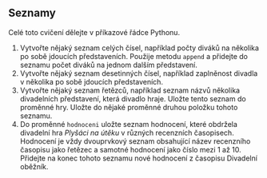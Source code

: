 ## Seznamy  

Celé toto cvičení dělejte v příkazové řádce Pythonu.

  1. Vytvořte nějaký seznam celých čísel, například počty diváků na několika po sobě jdoucích představeních. Použije metodu `append` a přidejte do seznamu počet diváků na jednom dalším představení.
  2. Vytvořte nějaký seznam desetinných čísel, například zaplněnost divadla v několika po sobě jdoucích představeních.
  3. Vytvořte nějaký seznam řetězců, například seznam názvů několika divadelních představení, která divadlo hraje. Uložte tento seznam do proměnné hry. Uložte do nějaké proměnné druhou položku tohoto seznamu.
  4. Do proměnné `hodnoceni` uložte seznam hodnocení, které obdržela divadelní hra _Plyšáci na útěku_ v různých recenzních časopisech. Hodnocení je vždy dvouprvkový seznam obsahující název recenzního časopisu jako řetězec a samotné hodnocení jako číslo mezi 1 až 10. Přidejte na konec tohoto seznamu nové hodnocení z časopisu Divadelní oběžník.

